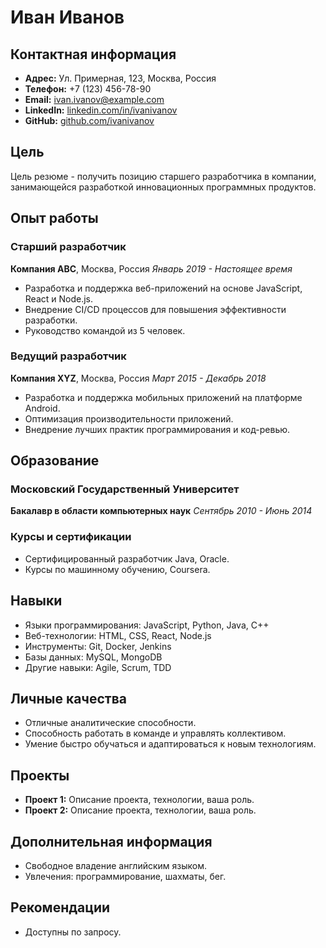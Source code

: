 # Иван Иванов

## Контактная информация
- **Адрес:** Ул. Примерная, 123, Москва, Россия
- **Телефон:** +7 (123) 456-78-90
- **Email:** ivan.ivanov@example.com
- **LinkedIn:** [linkedin.com/in/ivanivanov](https://linkedin.com/in/ivanivanov)
- **GitHub:** [github.com/ivanivanov](https://github.com/ivanivanov)

## Цель
Цель резюме - получить позицию старшего разработчика в компании, занимающейся разработкой инновационных программных продуктов.

## Опыт работы

### Старший разработчик
**Компания ABC**, Москва, Россия
*Январь 2019 - Настоящее время*
- Разработка и поддержка веб-приложений на основе JavaScript, React и Node.js.
- Внедрение CI/CD процессов для повышения эффективности разработки.
- Руководство командой из 5 человек.

### Ведущий разработчик
**Компания XYZ**, Москва, Россия
*Март 2015 - Декабрь 2018*
- Разработка и поддержка мобильных приложений на платформе Android.
- Оптимизация производительности приложений.
- Внедрение лучших практик программирования и код-ревью.

## Образование

### Московский Государственный Университет
**Бакалавр в области компьютерных наук**
*Сентябрь 2010 - Июнь 2014*

### Курсы и сертификации
- Сертифицированный разработчик Java, Oracle.
- Курсы по машинному обучению, Coursera.

## Навыки
- Языки программирования: JavaScript, Python, Java, C++
- Веб-технологии: HTML, CSS, React, Node.js
- Инструменты: Git, Docker, Jenkins
- Базы данных: MySQL, MongoDB
- Другие навыки: Agile, Scrum, TDD

## Личные качества
- Отличные аналитические способности.
- Способность работать в команде и управлять коллективом.
- Умение быстро обучаться и адаптироваться к новым технологиям.

## Проекты
- **Проект 1:** Описание проекта, технологии, ваша роль.
- **Проект 2:** Описание проекта, технологии, ваша роль.

## Дополнительная информация
- Свободное владение английским языком.
- Увлечения: программирование, шахматы, бег.

## Рекомендации
- Доступны по запросу.
